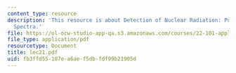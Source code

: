 ```yaml
---
content_type: resource
description: 'This resource is about Detection of Nuclear Radiation: Pulse Height
  Spectra.'
file: https://ol-ocw-studio-app-qa.s3.amazonaws.com/courses/22-101-applied-nuclear-physics-fall-2006/fb3ffd55107ea6aef5dbfdf99b21905d_lec21.pdf
file_type: application/pdf
resourcetype: Document
title: lec21.pdf
uid: fb3ffd55-107e-a6ae-f5db-fdf99b21905d
---
```

